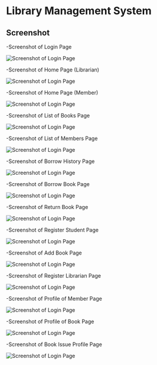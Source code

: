 # Library Management System
## Screenshot
-Screenshot of Login Page

![Screenshot of Login Page](Screenshots/Login_Page.png)

-Screenshot of Home Page (Librarian)

![Screenshot of Login Page](Screenshots/Home_page.PNG)

-Screenshot of Home Page (Member)

![Screenshot of Login Page](Screenshots/Login_Page.png)

-Screenshot of List of Books Page

![Screenshot of Login Page](Screenshots/Book_list.PNG)

-Screenshot of List of Members Page

![Screenshot of Login Page](Screenshots/Member_list.PNG)

-Screenshot of Borrow History Page

![Screenshot of Login Page](Screenshots/Borrow_history.PNG)

-Screenshot of Borrow Book Page

![Screenshot of Login Page](Screenshots/Borrow_book.PNG)

-Screenshot of Return Book Page

![Screenshot of Login Page](Screenshots/Return_book.PNG)

-Screenshot of Register Student Page

![Screenshot of Login Page](Screenshots/Register_member.PNG)

-Screenshot of Add Book Page

![Screenshot of Login Page](Screenshots/Add_book.PNG)

-Screenshot of Register Librarian Page

![Screenshot of Login Page](Screenshots/Register_librarian.PNG)

-Screenshot of Profile of Member Page

![Screenshot of Login Page](Screenshots/MemberProfile.png)

-Screenshot of Profile of Book Page

![Screenshot of Login Page](Screenshots/BookProfile.png)

-Screenshot of Book Issue Profile Page

![Screenshot of Login Page](Screenshots/OrderProfile.png)
